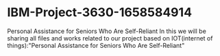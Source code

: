 # IBM-Project-3630-1658584914
Personal Assistance for Seniors Who Are Self-Reliant
In this we will be sharing all files and works related to our project based on IOT(internet of things):"Personal Assistance for Seniors Who Are Self-Reliant"

